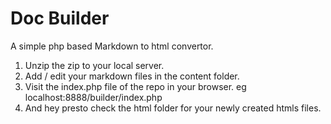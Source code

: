 Doc Builder
================

A simple php based Markdown to html convertor.

1. Unzip the zip to your local server.
2. Add / edit your markdown files in the content folder.
3. Visit the index.php file of the repo in your browser. eg localhost:8888/builder/index.php
4. And hey presto check the html folder for your newly created htmls files.

